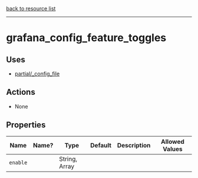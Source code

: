 [back to resource list](https://github.com/sous-chefs/grafana#resources)

---

# grafana_config_feature_toggles

## Uses

- [partial/_config_file](partial/_config_file.md)

## Actions

- None

## Properties

| Name     | Name? | Type          | Default | Description | Allowed Values |
| -------- | ----- | ------------- | ------- | ----------- | -------------- |
| `enable` |       | String, Array |         |             |                |
